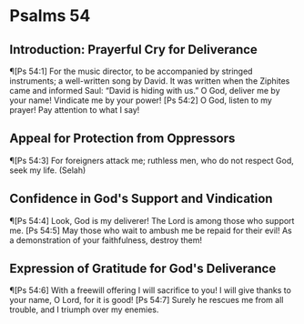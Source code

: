 # Psalms 54

## Introduction: Prayerful Cry for Deliverance
¶[Ps 54:1] For the music director, to be accompanied by stringed instruments; a well-written song by David. It was written when the Ziphites came and informed Saul: “David is hiding with us.” O God, deliver me by your name! Vindicate me by your power!
[Ps 54:2] O God, listen to my prayer! Pay attention to what I say!

## Appeal for Protection from Oppressors
¶[Ps 54:3] For foreigners attack me; ruthless men, who do not respect God, seek my life. (Selah)

## Confidence in God's Support and Vindication
¶[Ps 54:4] Look, God is my deliverer! The Lord is among those who support me.
[Ps 54:5] May those who wait to ambush me be repaid for their evil! As a demonstration of your faithfulness, destroy them!

## Expression of Gratitude for God's Deliverance
¶[Ps 54:6] With a freewill offering I will sacrifice to you! I will give thanks to your name, O Lord, for it is good!
[Ps 54:7] Surely he rescues me from all trouble, and I triumph over my enemies.
